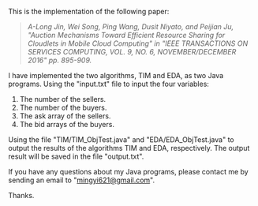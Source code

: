 This is the implementation of the following paper:


> *A-Long Jin, Wei Song, Ping Wang, Dusit Niyato, and Peijian Ju, "Auction Mechanisms Toward Efficient Resource Sharing for Cloudlets in Mobile Cloud Computing" in "IEEE TRANSACTIONS ON SERVICES COMPUTING, VOL. 9, NO. 6, NOVEMBER/DECEMBER 2016" pp. 895-909.*


I have implemented the two algorithms, TIM and EDA, as two Java programs.
Using the "input.txt" file to input the four variables:

1. The number of the sellers.
2. The number of the buyers.
3. The ask array of the sellers.
4. The bid arrays of the buyers.

Using the file "TIM/TIM_ObjTest.java" and "EDA/EDA_ObjTest.java" to output the results of the algorithms TIM and EDA, respectively. The output result will be saved in the file "output.txt".

If you have any questions about my Java programs, please contact me by sending an email to "mingyi621@gmail.com".

Thanks.
